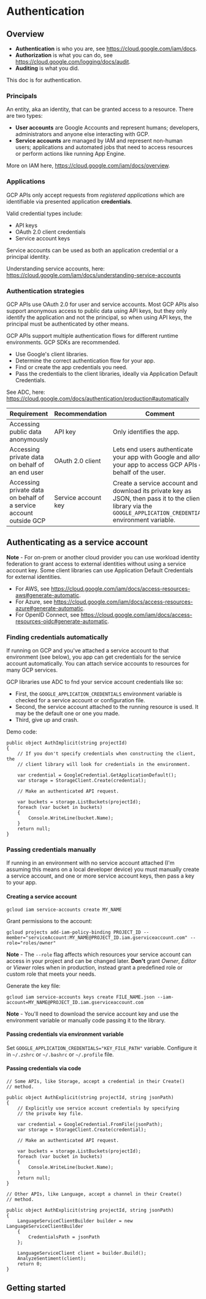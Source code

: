 # Authentication

## Overview

- **Authentication** is who you are, see https://cloud.google.com/iam/docs.
- **Authorization** is what you can do, see https://cloud.google.com/logging/docs/audit.
- **Auditing** is what you did.

This doc is for authentication.

### Principals

An entity, aka an identity, that can be granted access to a resource. There are two types:

- **User accounts** are Google Accounts and represent humans; developers, administrators and anyone else interacting with GCP.
- **Service accounts** are managed by IAM and represent non-human users; applications and automated jobs that need to access resources or perform actions like running App Engine.

More on IAM here, https://cloud.google.com/iam/docs/overview.

### Applications

GCP APIs only accept requests from _registered applications_ which are identifiable via presented application **credentials**.

Valid credential types include:

- API keys
- OAuth 2.0 client credentials
- Service account keys

Service accounts can be used as both an application credential or a principal identity.

Understanding service accounts, here: https://cloud.google.com/iam/docs/understanding-service-accounts

### Authentication strategies

GCP APIs use OAuth 2.0 for user and service accounts. Most GCP APIs also support anonymous access to public data using API keys, but they only identify the application and not the principal, so when using API keys, the principal must be authenticated by other means.

GCP APIs support multiple authentication flows for different runtime environments. GCP SDKs are recommended.

- Use Google's client libraries.
- Determine the correct authentication flow for your app.
- Find or create the app credentials you need.
- Pass the credentials to the client libraries, ideally via Application Default Credentials.

See ADC, here: https://cloud.google.com/docs/authentication/production#automatically

| Requirement                                                       | Recommendation      | Comment                                                                                                                                                        |   |   |
|-------------------------------------------------------------------|---------------------|----------------------------------------------------------------------------------------------------------------------------------------------------------------|---|---|
| Accessing public data anonymously                                 | API key             | Only identifies the app.                                                                                                                                       |   |   |
| Accessing private data on behalf of an end user                   | OAuth 2.0 client    | Lets end users authenticate your app with Google and allows your app to access GCP APIs on behalf of the user.                                                 |   |   |
| Accessing private data on behalf of a service account outside GCP | Service account key | Create a service account and download its private key as JSON, then pass it to the client library via the `GOOGLE_APPLICATION_CREDENTIALS` environment variable. |   |   |


## Authenticating as a service account

**Note** - For on-prem or another cloud provider you can use workload identity federation to grant access to external identities without using a service account key. Some client libraries can use Application Default Credentials for external identities.

- For AWS, see https://cloud.google.com/iam/docs/access-resources-aws#generate-automatic.
- For Azure, see https://cloud.google.com/iam/docs/access-resources-azure#generate-automatic.
- For OpenID Connect, see https://cloud.google.com/iam/docs/access-resources-oidc#generate-automatic.

### Finding credentials automatically

If running on GCP and you've attached a service account to that environment (see below), you app can get credentials for the service account automatically. You can attach service accounts to resources for many GCP services.

GCP libraries use ADC to fnd your service account credentials like so:

- First, the `GOOGLE_APPLICATION_CREDENTIALS` environment variable is checked for a service account or configuration file.
- Second, the service account attached to the running resource is used. It may be the default one or one you made.
- Third, give up and crash.

Demo code:

    public object AuthImplicit(string projectId)
    {
        // If you don't specify credentials when constructing the client, the
        // client library will look for credentials in the environment.

        var credential = GoogleCredential.GetApplicationDefault();
        var storage = StorageClient.Create(credential);
        
        // Make an authenticated API request.
        
        var buckets = storage.ListBuckets(projectId);        
        foreach (var bucket in buckets)
        {
            Console.WriteLine(bucket.Name);
        }
        return null;
    } 

### Passing credentials manually

If running in an environment with no service account attached (I'm assuming this means on a local developer device) you must manually create a service account, and one or more service account keys, then pass a key to your app.

#### Creating a service account

    gcloud iam service-accounts create MY_NAME
    
Grant permissions to the account:

    gcloud projects add-iam-policy-binding PROJECT_ID --member="serviceAccount:MY_NAME@PROJECT_ID.iam.gserviceaccount.com" --role="roles/owner"

**Note** - The `--role` flag affects which resources your service account can access in your project and can be changed later. **Don't** grant _Owner_, _Editor_ or _Viewer_ roles when in production, instead grant a predefined role or custom role that meets your needs.

Generate the key file:

    gcloud iam service-accounts keys create FILE_NAME.json --iam-account=MY_NAME@PROJECT_ID.iam.gserviceaccount.com

**Note** - You'll need to download the service account key and use the environment variable or manually code passing it to the library.

#### Passing credentials via environment variable

Set `GOOGLE_APPLICATION_CREDENTIALS="KEY_FILE_PATH"` variable. Configure it in `~/.zshrc` or `~/.bashrc` or `~/.profile` file.

#### Passing credentials via code

    // Some APIs, like Storage, accept a credential in their Create()
    // method.
    
    public object AuthExplicit(string projectId, string jsonPath)
    {
        // Explicitly use service account credentials by specifying 
        // the private key file.
        
        var credential = GoogleCredential.FromFile(jsonPath);
        var storage = StorageClient.Create(credential);
        
        // Make an authenticated API request.
        
        var buckets = storage.ListBuckets(projectId);
        foreach (var bucket in buckets)
        {
            Console.WriteLine(bucket.Name);
        }
        return null;
    }
    
    // Other APIs, like Language, accept a channel in their Create()
    // method.
    
    public object AuthExplicit(string projectId, string jsonPath)
    {
        LanguageServiceClientBuilder builder = new LanguageServiceClientBuilder
        {
            CredentialsPath = jsonPath
        };

        LanguageServiceClient client = builder.Build();
        AnalyzeSentiment(client);
        return 0;
    }



## Getting started

